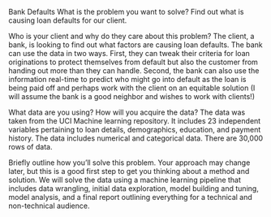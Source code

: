 Bank Defaults
What is the problem you want to solve? 
Find out what is causing loan defaults for our client. 

Who is your client and why do they care about this problem? 
The client, a bank, is looking to find out what factors are causing loan defaults. The bank can use the data in two ways. First, they can tweak their criteria for loan originations to protect themselves from default but also the customer from handing out more than they can handle. Second, the bank can also use the information real-time to predict who might go into default as the loan is being paid off and perhaps work with the client on an equitable solution (I will assume the bank is a good neighbor and wishes to work with clients!)

What data are you using? How will you acquire the data?
The data was taken from the UCI Machine learning repository. It includes 23 independent variables pertaining to loan details, demographics, education, and payment history. The data includes numerical and categorical data. There are 30,000 rows of data. 

Briefly outline how you’ll solve this problem. Your approach may change later, but this is a good first step to get you thinking about a method and solution.
We will solve the data using a machine learning pipeline that includes data wrangling, initial data exploration, model building and tuning, model analysis, and a final report outlining everything for a technical and non-technical audience. 
